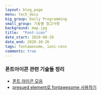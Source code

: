 ```yaml
---
layout: blog_page
menu: tech_docu
big_group: Daily Programming
small_group: 기술별 참고사항
background: map.jpg
title:  "Font-icon"
date_start: 2020-08-29
date_end: 2020-10-26
tags: fontawesome, ioni-cons
comments: true
---
```


### 폰트아이콘 관련 기술들 정리

- [폰트 아이콘 모음](https://m.blog.naver.com/PostView.nhn?blogId=reactionweb&logNo=220337009100&proxyReferer=https:%2F%2Fwww.google.com%2F)
- [presued element로 fontawesome 사용하기](https://stackoverflow.com/questions/20782368/use-font-awesome-icon-as-css-content)
